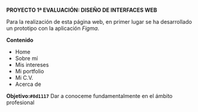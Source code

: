 **PROYECTO 1ª EVALUACIÓN: DISEÑO DE INTERFACES WEB**

Para la realización de esta página web, en primer lugar se ha desarrollado un prototipo con la aplicación *Figma*.

  **Contenido**
  - Home
  - Sobre mí
  - Mis intereses
  - Mi portfolio
  - Mi C.V.
  - Acerca de

**Objetivo:`#0d1117`** Dar a conoceme fundamentalmente en el ámbito profesional
